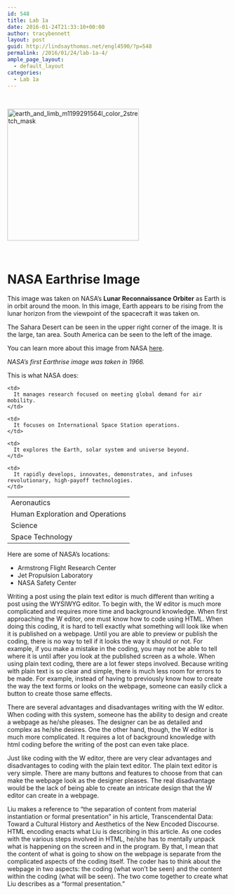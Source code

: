 ```yaml
---
id: 548
title: Lab 1a
date: 2016-01-24T21:33:10+00:00
author: tracybennett
layout: post
guid: http://lindsaythomas.net/engl4590/?p=548
permalink: /2016/01/24/lab-1a-4/
ample_page_layout:
  - default_layout
categories:
  - Lab 1a
---
```

&nbsp;

<a href="http://lindsaythomas.net/engl4590/wp-content/uploads/sites/10/2016/01/earth_and_limb_m1199291564l_color_2stretch_mask.jpg" rel="attachment wp-att-549"><img class="alignnone size-medium wp-image-549" src="http://lindsaythomas.net/engl4590/wp-content/uploads/sites/10/2016/01/earth_and_limb_m1199291564l_color_2stretch_mask-300x300.jpg" alt="earth_and_limb_m1199291564l_color_2stretch_mask" width="300" height="300" srcset="http://lindsaythomas.net/engl4590/wp-content/uploads/sites/10/2016/01/earth_and_limb_m1199291564l_color_2stretch_mask-300x300.jpg 300w, http://lindsaythomas.net/engl4590/wp-content/uploads/sites/10/2016/01/earth_and_limb_m1199291564l_color_2stretch_mask-150x150.jpg 150w, http://lindsaythomas.net/engl4590/wp-content/uploads/sites/10/2016/01/earth_and_limb_m1199291564l_color_2stretch_mask-768x768.jpg 768w, http://lindsaythomas.net/engl4590/wp-content/uploads/sites/10/2016/01/earth_and_limb_m1199291564l_color_2stretch_mask-1024x1024.jpg 1024w, http://lindsaythomas.net/engl4590/wp-content/uploads/sites/10/2016/01/earth_and_limb_m1199291564l_color_2stretch_mask-230x230.jpg 230w, http://lindsaythomas.net/engl4590/wp-content/uploads/sites/10/2016/01/earth_and_limb_m1199291564l_color_2stretch_mask-330x330.jpg 330w" sizes="(max-width: 300px) 100vw, 300px" /></a>

&nbsp;

# NASA Earthrise Image

This image was taken on NASA&#8217;s **Lunar Reconnaissance Orbiter** as Earth is in orbit around the moon. In this image, Earth appears to be rising from the lunar horizon from the viewpoint of the spacecraft it was taken on.

The Sahara Desert can be seen in the upper right corner of the image. It is the large, tan area. South America can be seen to the left of the image.

You can learn more about this image from NASA [here](//www.nasa.gov/image-feature/goddard/lro-earthrise-2015).

_NASA&#8217;s first Earthrise image was taken in 1966._

This is what NASA does:

<table style="width: 100%">
  <tr>
    <td>
      Aeronautics
    </td>
    
    <td>
      It manages research focused on meeting global demand for air mobility.
    </td>
  </tr>
  
  <tr>
    <td>
      Human Exploration and Operations
    </td>
    
    <td>
      It focuses on International Space Station operations.
    </td>
  </tr>
  
  <tr>
    <td>
      Science
    </td>
    
    <td>
      It explores the Earth, solar system and universe beyond.
    </td>
  </tr>
  
  <tr>
    <td>
      Space Technology
    </td>
    
    <td>
      It rapidly develops, innovates, demonstrates, and infuses revolutionary, high-payoff technologies.
    </td>
  </tr>
</table>

Here are some of NASA&#8217;s locations:

  * Armstrong Flight Research Center
  * Jet Propulsion Laboratory
  * NASA Safety Center

Writing a post using the plain text editor is much different than writing a post using the WYSIWYG editor. To begin with, the W editor is much more complicated and requires more time and background knowledge. When first approaching the W editor, one must know how to code using HTML. When doing this coding, it is hard to tell exactly what something will look like when it is published on a webpage. Until you are able to preview or publish the coding, there is no way to tell if it looks the way it should or not. For example, if you make a mistake in the coding, you may not be able to tell where it is until after you look at the published screen as a whole. When using plain text coding, there are a lot fewer steps involved. Because writing with plain text is so clear and simple, there is much less room for errors to be made. For example, instead of having to previously know how to create the way the text forms or looks on the webpage, someone can easily click a button to create those same effects.

There are several advantages and disadvantages writing with the W editor. When coding with this system, someone has the ability to design and create a webpage as he/she pleases. The designer can be as detailed and complex as he/she desires. One the other hand, though, the W editor is much more complicated. It requires a lot of background knowledge with html coding before the writing of the post can even take place.

Just like coding with the W editor, there are very clear advantages and disadvantages to coding with the plain text editor. The plain text editor is very simple. There are many buttons and features to choose from that can make the webpage look as the designer pleases. The real disadvantage would be the lack of being able to create an intricate design that the W editor can create in a webpage.

Liu makes a reference to “the separation of content from material instantiation or formal presentation” in his article, Transcendental Data: Toward a Cultural History and Aesthetics of the New Encoded Discourse. HTML encoding enacts what Liu is describing in this article. As one codes with the various steps involved in HTML, he/she has to mentally unpack what is happening on the screen and in the program. By that, I mean that the content of what is going to show on the webpage is separate from the complicated aspects of the coding itself. The coder has to think about the webpage in two aspects: the coding (what won’t be seen) and the content within the coding (what will be seen). The two come together to create what Liu describes as a “formal presentation.”